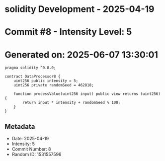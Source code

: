 ﻿# solidity Development - 2025-04-19
# Commit #8 - Intensity Level: 5
# Generated on: 2025-06-07 13:30:01
```solidity
pragma solidity ^0.8.0;

contract DataProcessor8 {
    uint256 public intensity = 5;
    uint256 private randomSeed = 462818;

    function processValue(uint256 input) public view returns (uint256) {
        return input * intensity + randomSeed % 100;
    }
}
```
## Metadata
- Date: 2025-04-19
- Intensity: 5
- Commit Number: 8
- Random ID: 1531557596
